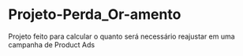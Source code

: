 # Projeto-Perda_Or-amento
Projeto feito para calcular o quanto será necessário reajustar em uma campanha de Product Ads
